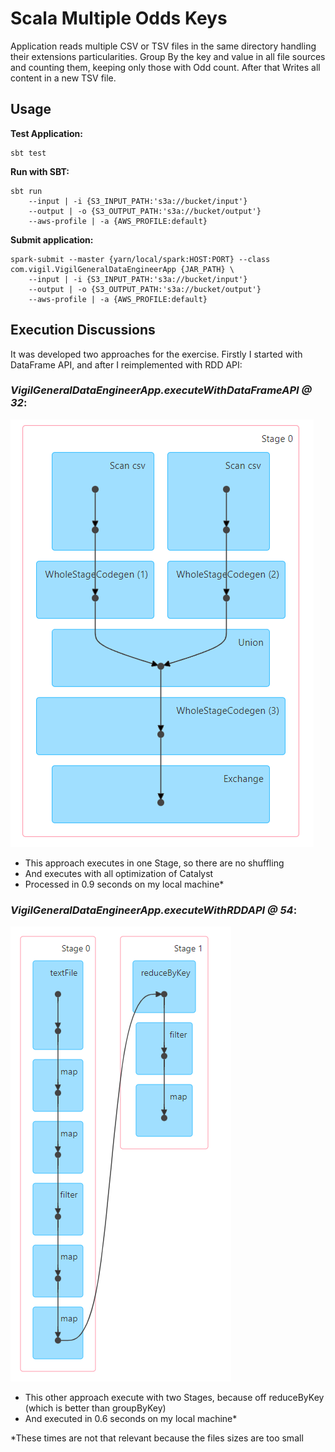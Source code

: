 # Scala Multiple Odds Keys

Application reads multiple CSV or TSV files in the same directory handling their extensions particularities. Group By the key and value in all file sources and counting them, keeping only those with Odd count.
After that Writes all content in a new TSV file.

## Usage
**Test Application:**
```
sbt test
```

**Run with SBT:**
```
sbt run 
    --input | -i {S3_INPUT_PATH:'s3a://bucket/input'}
    --output | -o {S3_OUTPUT_PATH:'s3a://bucket/output'}
    --aws-profile | -a {AWS_PROFILE:default}
```

**Submit application:**
```
spark-submit --master {yarn/local/spark:HOST:PORT} --class com.vigil.VigilGeneralDataEngineerApp {JAR_PATH} \ 
    --input | -i {S3_INPUT_PATH:'s3a://bucket/input'}
    --output | -o {S3_OUTPUT_PATH:'s3a://bucket/output'}
    --aws-profile | -a {AWS_PROFILE:default}
```

## Execution Discussions
It was developed two approaches for the exercise. Firstly I started with DataFrame API, and after I reimplemented with RDD API:

### *VigilGeneralDataEngineerApp.executeWithDataFrameAPI @ 32*:
![alt text](dag-df.png)
- This approach executes in one Stage, so there are no shuffling
- And executes with all optimization of Catalyst
- Processed in 0.9 seconds on my local machine*


### *VigilGeneralDataEngineerApp.executeWithRDDAPI @ 54*:
![alt text](dag-rdd.png)
- This other approach execute with two Stages, because off reduceByKey (which is better than groupByKey)
- And executed in 0.6 seconds on my local machine*

*These times are not that relevant because the files sizes are too small